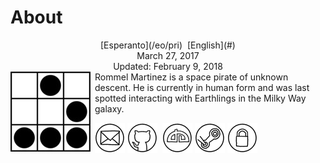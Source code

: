 About
=====

<center>[Esperanto](/eo/pri)  [English](#)</center>
<center>March 27, 2017</center>
<center>Updated: February 9, 2018</center>

<img style="margin-right: 0.5em; margin-bottom: 0.5em;" src="/bildoj/ebzzry.jpg" alt="Ve!" title="Ve!" align="left" />
Rommel Martinez is a space pirate of unknown descent. He is currently in human form and was last
spotted interacting with Earthlings in the Milky Way galaxy.

[![ebzzry@ebzzry.io](/bildoj/icon_mail_01_48x48.png "ebzzry@ebzzry.io")](mailto:ebzzry@ebzzry.io) [![github.com/ebzzry](/bildoj/icon_github_01_48x48.png "GitHub")](https://github.com/ebzzry)  [![ebzzry.deviantart.com](/bildoj/icon_deviantart_01_48x48.png "DeviantArt")](https://ebzzry.deviantart.com) [![Steam](/bildoj/icon_steam_01_48x48.png "Steam")](https://steamcommunity.com/id/ebzzry/) [![GPG](/bildoj/icon_gnupg_01_48x48.png "GPG")](/sxlosiloj/ebzzry-gnupg.pub) 
